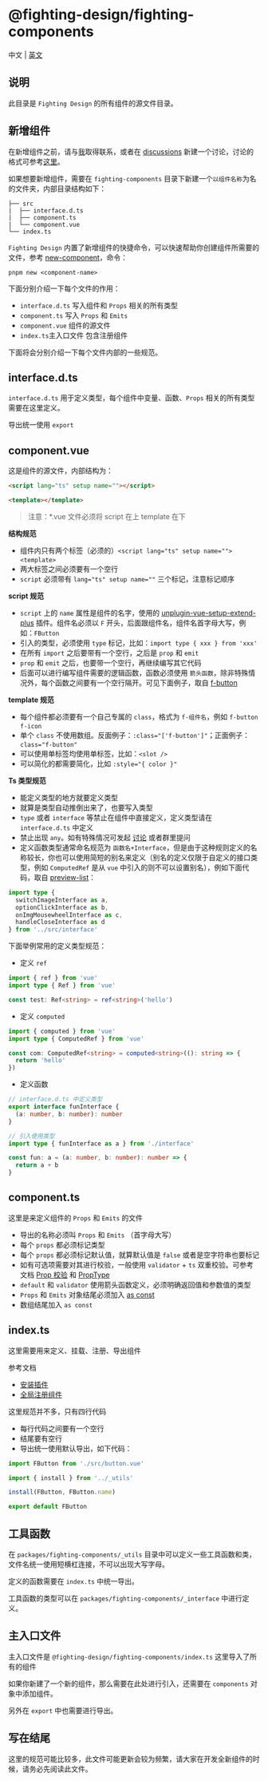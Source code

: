 # @fighting-design/fighting-components

中文 | [英文](https://github.com/FightingDesign/fighting-design/blob/master/packages/fighting-components/README.en-US.md)

## 说明

此目录是 `Fighting Design` 的所有组件的源文件目录。

## 新增组件

在新增组件之前，请与[我](https://github.com/Tyh2001/Tyh2001)取得联系，或者在 [discussions](https://github.com/FightingDesign/fighting-design/discussions) 新建一个讨论，讨论的格式可参考[这里](https://github.com/FightingDesign/fighting-design/discussions/5)。

如果想要新增组件，需要在 `fighting-components` 目录下新建一个`以组件名称`为名的文件夹，内部目录结构如下：

```
├── src
|  ├── interface.d.ts
|  ├── component.ts
|  └── component.vue
└── index.ts
```

`Fighting Design` 内置了新增组件的快捷命令，可以快速帮助你创建组件所需要的文件，参考 [new-component](https://github.com/FightingDesign/fighting-design/blob/master/script/new-component/README.md)，命令：

```
pnpm new <component-name>
```

下面分别介绍一下每个文件的作用：

- `interface.d.ts` 写入组件和 `Props` 相关的所有类型
- `component.ts` 写入 `Props` 和 `Emits`
- `component.vue` 组件的源文件
- `index.ts`主入口文件 包含注册组件

下面将会分别介绍一下每个文件内部的一些规范。

## interface.d.ts

`interface.d.ts` 用于定义类型，每个组件中变量、函数、`Props` 相关的所有类型需要在这里定义。

导出统一使用 `export`

## component.vue

这是组件的源文件，内部结构为：

```html
<script lang="ts" setup name=""></script>

<template></template>
```

> 注意：\*.vue 文件必须将 script 在上 template 在下

**结构规范**

- 组件内只有两个标签（必须的）`<script lang="ts" setup name="">` `<template> `
- 两大标签之间必须要有一个空行
- `script` 必须带有 `lang="ts" setup name=""` 三个标记，注意标记顺序

**script 规范**

- `script` 上的 `name` 属性是组件的名字，使用的 [unplugin-vue-setup-extend-plus](https://github.com/chenxch/unplugin-vue-setup-extend-plus) 插件。组件名必须以 `F` 开头，后面跟组件名，组件名首字母大写，例如：`FButton`
- 引入的类型，必须使用 `type` 标记，比如：`import type { xxx } from 'xxx'`
- 在所有 `import` 之后要带有一个空行，之后是 `prop` 和 `emit`
- `prop` 和 `emit` 之后，也要带一个空行，再继续编写其它代码
- 后面可以进行编写组件需要的逻辑函数，函数必须使用 `箭头函数`，除非特殊情况外，每个函数之间要有一个空行隔开。可见下面例子，取自 [f-button](https://github.com/FightingDesign/fighting-design/blob/master/packages/fighting-components/button/src/button.vue)

**template 规范**

- 每个组件都必须要有一个自己专属的 `class`，格式为 `f-组件名`，例如 `f-button` `f-icon`
- 单个 `class` 不使用数组。反面例子：`:class="['f-button']"`；正面例子：`class="f-button"`
- 可以使用单标签均使用单标签，比如：`<slot />`
- 可以简化的都需要简化，比如 `:style="{ color }"`

**Ts 类型规范**

- 能定义类型的地方就要定义类型
- 就算是类型自动推倒出来了，也要写入类型
- `type` 或者 `interface` 等禁止在组件中直接定义，定义类型请在 `interface.d.ts` 中定义
- 禁止出现 `any`。如有特殊情况可发起 [讨论](https://github.com/FightingDesign/fighting-design/discussions) 或者群里提问
- 定义函数类型通常命名规范为 `函数名+Interface`，但是由于这种规则定义的名称较长，你也可以使用简短的别名来定义（别名的定义仅限于自定义的接口类型，例如 `ComputedRef` 是从 `vue` 中引入的则不可以设置别名），例如下面代码，取自 [preview-list](https://github.com/FightingDesign/fighting-design/blob/master/packages/fighting-components/image/components/preview-list.vue)：

```ts
import type {
  switchImageInterface as a,
  optionClickInterface as b,
  onImgMousewheelInterface as c,
  handleCloseInterface as d
} from '../src/interface'
```

下面举例常用的定义类型规范：

- 定义 `ref`

```ts
import { ref } from 'vue'
import type { Ref } from 'vue'

const test: Ref<string> = ref<string>('hello')
```

- 定义 `computed`

```ts
import { computed } from 'vue'
import type { ComputedRef } from 'vue'

const com: ComputedRef<string> = computed<string>((): string => {
  return 'hello'
})
```

- 定义函数

```ts
// interface.d.ts 中定义类型
export interface funInterface {
  (a: number, b: number): number
}
```

```ts
// 引入使用类型
import type { funInterface as a } from './interface'

const fun: a = (a: number, b: number): number => {
  return a + b
}
```

## component.ts

这里是来定义组件的 `Props` 和 `Emits` 的文件

- 导出的名称必须叫 `Props` 和 `Emits` （首字母大写）
- 每个 `props` 都必须标记类型
- 每个 `props` 都必须标记默认值，就算默认值是 `false` 或者是空字符串也要标记
- 如有可选项需要对其进行校验，一般使用 `validator` + `ts` 双重校验。可参考文档 [Prop 校验](https://staging-cn.vuejs.org/guide/components/props.html#prop-validation) 和 [PropType](https://staging-cn.vuejs.org/api/utility-types.html#proptypet)
- `default` 和 `validator` 使用箭头函数定义，必须明确返回值和参数值的类型
- `Props` 和 `Emits` 对象结尾必须加入 [as const](https://www.typescriptlang.org/docs/handbook/2/everyday-types.html#literal-inference)
- 数组结尾加入 `as const`

## index.ts

这里需要用来定义、挂载、注册、导出组件

参考文档

- [安装插件](https://staging-cn.vuejs.org/api/application.html#app-use)
- [全局注册组件](https://staging-cn.vuejs.org/guide/components/registration.html#global-registration)

这里规范并不多，只有四行代码

- 每行代码之间要有一个空行
- 结尾要有空行
- 导出统一使用默认导出，如下代码：

```ts
import FButton from './src/button.vue'

import { install } from '../_utils'

install(FButton, FButton.name)

export default FButton
```

## 工具函数

在 `packages/fighting-components/_utils` 目录中可以定义一些工具函数和类，文件名统一使用短横杠连接，不可以出现大写字母。

定义的函数需要在 `index.ts` 中统一导出。

工具函数的类型可以在 `packages/fighting-components/_interface` 中进行定义。

## 主入口文件

主入口文件是 `@fighting-design/fighting-components/index.ts` 这里导入了所有的组件

如果你新建了一个新的组件，那么需要在此处进行引入，还需要在 `components` 对象中添加组件。

另外在 `export` 中也需要进行导出。

## 写在结尾

这里的规范可能比较多，此文件可能更新会较为频繁，请大家在开发全新组件的时候，请务必先阅读此文件。
